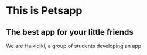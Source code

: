 # This is Petsapp
## The best app for your little friends

We are Halkidiki, a group of students developing an app
